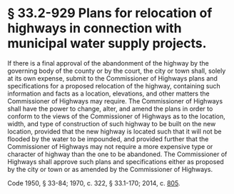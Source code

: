 # § 33.2-929 Plans for relocation of highways in connection with municipal water supply projects.

<p>If there is a final approval of the abandonment of the highway by the governing body of the county or by the court, the city or town shall, solely at its own expense, submit to the Commissioner of Highways plans and specifications for a proposed relocation of the highway, containing such information and facts as a location, elevations, and other matters the Commissioner of Highways may require. The Commissioner of Highways shall have the power to change, alter, and amend the plans in order to conform to the views of the Commissioner of Highways as to the location, width, and type of construction of such highway to be built on the new location, provided that the new highway is located such that it will not be flooded by the water to be impounded, and provided further that the Commissioner of Highways may not require a more expensive type or character of highway than the one to be abandoned. The Commissioner of Highways shall approve such plans and specifications either as proposed by the city or town or as amended by the Commissioner of Highways.</p><p>Code 1950, § 33-84; 1970, c. 322, § 33.1-170; 2014, c. <a href='http://lis.virginia.gov/cgi-bin/legp604.exe?141+ful+CHAP0805'>805</a>.</p>